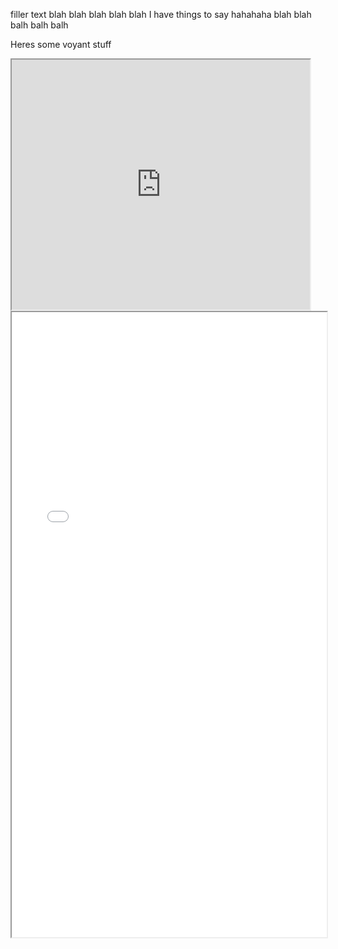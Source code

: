 filler text 
blah blah blah blah blah
I have things to say 
hahahaha
blah blah balh balh balh

Heres some voyant stuff
<!--	Exported from Voyant Tools (voyant-tools.org).
The iframe src attribute below uses a relative protocol to better function with both
http and https sites, but if you're embedding this into a local web page (file protocol)
you should add an explicit protocol (https if you're using voyant-tools.org, otherwise
it depends on this server.
Feel free to change the height and width values or other styling below: -->
<iframe style='width: 477px; height: 400px;' src='https://voyant-tools.org/tool/Trends/?query=humanities&query=novel&corpus=628dbd9ff50d802c3b5a994c3129421b'></iframe>

<iframe style='width: 100%; height: 1000px;' src='processing/index.html'></iframe>
